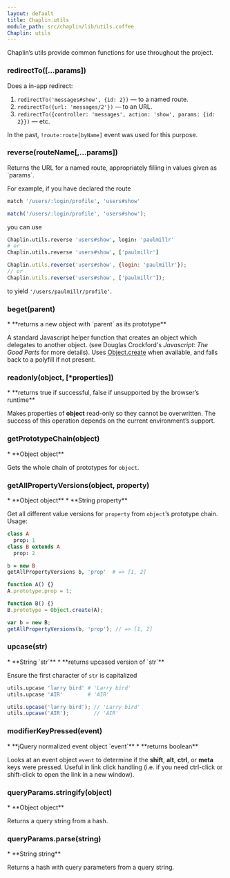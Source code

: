 ```yaml
---
layout: default
title: Chaplin.utils
module_path: src/chaplin/lib/utils.coffee
Chaplin: utils
---
```


Chaplin’s utils provide common functions for use throughout the project.

<h3 class="module-member" id="redirectTo">redirectTo([...params])</h3>
Does a in-app redirect:

1. `redirectTo('messages#show', {id: 2})` — to a named route.
2. `redirectTo({url: 'messages/2'})` — to an URL.
3. `redirectTo({controller: 'messages', action: 'show', params: {id: 2}})` — etc.

In the past, `!route:route[byName]` event was used for this purpose.

<h3 class="module-member" id="reverse">reverse(routeName[,...params])</h3>
Returns the URL for a named route, appropriately filling in values given as `params`.

For example, if you have declared the route

```coffeescript
match '/users/:login/profile', 'users#show'
```

```javascript
match('/users/:login/profile', 'users#show');
```

you can use

```coffeescript
Chaplin.utils.reverse 'users#show', login: 'paulmillr'
# or
Chaplin.utils.reverse 'users#show', ['paulmillr']
```

```javascript
Chaplin.utils.reverse('users#show', {login: 'paulmillr'});
// or
Chaplin.utils.reverse('users#show', ['paulmillr']);
```

to yield `'/users/paulmillr/profile'`.

<h3 class="module-member" id="beget">beget(parent)</h3>
* **returns a new object with `parent` as its prototype**

A standard Javascript helper function that creates an object which delegates to another object. (see Douglas Crockford's *Javascript: The Good Parts* for more details). Uses [Object.create](https://developer.mozilla.org/en-US/docs/JavaScript/Reference/Global_Objects/Object/create) when available, and falls back to a polyfill if not present.

<h3 class="module-member" id="readonly">readonly(object, [*properties])</h3>
* **returns true if successful, false if unsupported by the browser’s runtime**

Makes properties of **object** read-only so they cannot be overwritten. The success of this operation depends on the current environment’s support.

<h3 class="module-member" id="getPrototypeChain">getPrototypeChain(object)</h3>
* **Object object**

Gets the whole chain of prototypes for `object`.

<h3 class="module-member" id="getAllPropertyVersions">getAllPropertyVersions(object, property)</h3>
* **Object object**
* **String property**

Get all different value versions for `property` from `object`’s prototype chain. Usage:

```coffeescript
class A
  prop: 1
class B extends A
  prop: 2

b = new B
getAllPropertyVersions b, 'prop'  # => [1, 2]
```

```javascript
function A() {}
A.prototype.prop = 1;

function B() {}
B.prototype = Object.create(A);

var b = new B;
getAllPropertyVersions(b, 'prop'); // => [1, 2]
```

<h3 class="module-member" id="upcase">upcase(str)</h3>
* **String `str`**
* **returns upcased version of `str`**

Ensure the first character of `str` is capitalized

```coffeescript
utils.upcase 'larry bird' # 'Larry bird'
utils.upcase 'AIR'        # 'AIR'
```

```javascript
utils.upcase('larry bird'); // 'Larry bird'
utils.upcase('AIR');        // 'AIR'
```

<h3 class="module-member" id="modifierKeyPressed">modifierKeyPressed(event)</h3>
* **jQuery normalized event object `event`**
* **returns boolean**

Looks at an event object `event` to determine if the **shift**, **alt**, **ctrl**, or **meta** keys were pressed. Useful in link click handling (i.e. if you need ctrl-click or shift-click to open the link in a new window).

<h3 class="module-member" id="queryParams.stringify">queryParams.stringify(object)</h3>
* **Object object**

Returns a query string from a hash.

<h3 class="module-member" id="queryParams.parse">queryParams.parse(string)</h3>
* **String string**

Returns a hash with query parameters from a query string.
